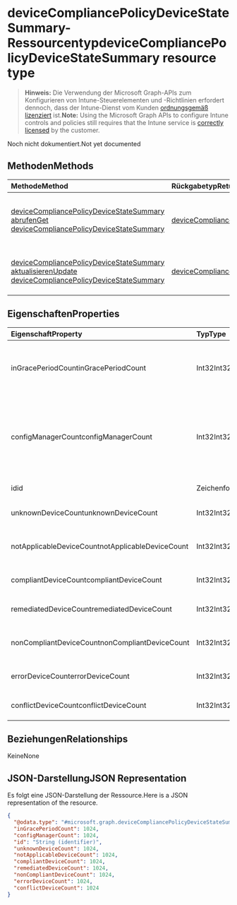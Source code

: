 # <a name="devicecompliancepolicydevicestatesummary-resource-type"></a><span data-ttu-id="46c62-101">deviceCompliancePolicyDeviceStateSummary-Ressourcentyp</span><span class="sxs-lookup"><span data-stu-id="46c62-101">deviceCompliancePolicyDeviceStateSummary resource type</span></span>

> <span data-ttu-id="46c62-102">**Hinweis:** Die Verwendung der Microsoft Graph-APIs zum Konfigurieren von Intune-Steuerelementen und -Richtlinien erfordert dennoch, dass der Intune-Dienst vom Kunden [ordnungsgemäß lizenziert](https://go.microsoft.com/fwlink/?linkid=839381) ist.</span><span class="sxs-lookup"><span data-stu-id="46c62-102">**Note:** Using the Microsoft Graph APIs to configure Intune controls and policies still requires that the Intune service is [correctly licensed](https://go.microsoft.com/fwlink/?linkid=839381) by the customer.</span></span>

<span data-ttu-id="46c62-103">Noch nicht dokumentiert.</span><span class="sxs-lookup"><span data-stu-id="46c62-103">Not yet documented</span></span>
## <a name="methods"></a><span data-ttu-id="46c62-104">Methoden</span><span class="sxs-lookup"><span data-stu-id="46c62-104">Methods</span></span>
|<span data-ttu-id="46c62-105">Methode</span><span class="sxs-lookup"><span data-stu-id="46c62-105">Method</span></span>|<span data-ttu-id="46c62-106">Rückgabetyp</span><span class="sxs-lookup"><span data-stu-id="46c62-106">Return Type</span></span>|<span data-ttu-id="46c62-107">Beschreibung</span><span class="sxs-lookup"><span data-stu-id="46c62-107">Description</span></span>|
|:---|:---|:---|
|[<span data-ttu-id="46c62-108">deviceCompliancePolicyDeviceStateSummary abrufen</span><span class="sxs-lookup"><span data-stu-id="46c62-108">Get deviceCompliancePolicyDeviceStateSummary</span></span>](../api/intune_deviceconfig_devicecompliancepolicydevicestatesummary_get.md)|[<span data-ttu-id="46c62-109">deviceCompliancePolicyDeviceStateSummary</span><span class="sxs-lookup"><span data-stu-id="46c62-109">deviceCompliancePolicyDeviceStateSummary</span></span>](../resources/intune_deviceconfig_devicecompliancepolicydevicestatesummary.md)|<span data-ttu-id="46c62-110">Lesen von Beziehungen und Eigenschaften des [deviceCompliancePolicyDeviceStateSummary](../resources/intune_deviceconfig_devicecompliancepolicydevicestatesummary.md)-Objekts.</span><span class="sxs-lookup"><span data-stu-id="46c62-110">Read properties and relationships of the [deviceCompliancePolicyDeviceStateSummary](../resources/intune_deviceconfig_devicecompliancepolicydevicestatesummary.md) object.</span></span>|
|[<span data-ttu-id="46c62-111">deviceCompliancePolicyDeviceStateSummary aktualisieren</span><span class="sxs-lookup"><span data-stu-id="46c62-111">Update deviceCompliancePolicyDeviceStateSummary</span></span>](../api/intune_deviceconfig_devicecompliancepolicydevicestatesummary_update.md)|[<span data-ttu-id="46c62-112">deviceCompliancePolicyDeviceStateSummary</span><span class="sxs-lookup"><span data-stu-id="46c62-112">deviceCompliancePolicyDeviceStateSummary</span></span>](../resources/intune_deviceconfig_devicecompliancepolicydevicestatesummary.md)|<span data-ttu-id="46c62-113">Aktualisieren der Eigenschaften eines [deviceCompliancePolicyDeviceStateSummary](../resources/intune_deviceconfig_devicecompliancepolicydevicestatesummary.md)-Objekts.</span><span class="sxs-lookup"><span data-stu-id="46c62-113">Update the properties of a [deviceCompliancePolicyDeviceStateSummary](../resources/intune_deviceconfig_devicecompliancepolicydevicestatesummary.md) object.</span></span>|

## <a name="properties"></a><span data-ttu-id="46c62-114">Eigenschaften</span><span class="sxs-lookup"><span data-stu-id="46c62-114">Properties</span></span>
|<span data-ttu-id="46c62-115">Eigenschaft</span><span class="sxs-lookup"><span data-stu-id="46c62-115">Property</span></span>|<span data-ttu-id="46c62-116">Typ</span><span class="sxs-lookup"><span data-stu-id="46c62-116">Type</span></span>|<span data-ttu-id="46c62-117">Beschreibung</span><span class="sxs-lookup"><span data-stu-id="46c62-117">Description</span></span>|
|:---|:---|:---|
|<span data-ttu-id="46c62-118">inGracePeriodCount</span><span class="sxs-lookup"><span data-stu-id="46c62-118">inGracePeriodCount</span></span>|<span data-ttu-id="46c62-119">Int32</span><span class="sxs-lookup"><span data-stu-id="46c62-119">Int32</span></span>|<span data-ttu-id="46c62-120">Anzahl von Geräten, die sich in der Toleranzperiode befinden</span><span class="sxs-lookup"><span data-stu-id="46c62-120">Number of devices that are in grace period</span></span>|
|<span data-ttu-id="46c62-121">configManagerCount</span><span class="sxs-lookup"><span data-stu-id="46c62-121">configManagerCount</span></span>|<span data-ttu-id="46c62-122">Int32</span><span class="sxs-lookup"><span data-stu-id="46c62-122">Int32</span></span>|<span data-ttu-id="46c62-123">Anzahl von Geräten, deren Konformität mit System Center Configuration Manager verwaltet wird</span><span class="sxs-lookup"><span data-stu-id="46c62-123">Number of devices that have compliance managed by System Center Configuration Manager</span></span>|
|<span data-ttu-id="46c62-124">id</span><span class="sxs-lookup"><span data-stu-id="46c62-124">id</span></span>|<span data-ttu-id="46c62-125">Zeichenfolge</span><span class="sxs-lookup"><span data-stu-id="46c62-125">String</span></span>|<span data-ttu-id="46c62-126">Schlüssel der Entität</span><span class="sxs-lookup"><span data-stu-id="46c62-126">Key of the entity.</span></span>|
|<span data-ttu-id="46c62-127">unknownDeviceCount</span><span class="sxs-lookup"><span data-stu-id="46c62-127">unknownDeviceCount</span></span>|<span data-ttu-id="46c62-128">Int32</span><span class="sxs-lookup"><span data-stu-id="46c62-128">Int32</span></span>|<span data-ttu-id="46c62-129">Anzahl von unbekannten Geräten</span><span class="sxs-lookup"><span data-stu-id="46c62-129">Number of unknown devices</span></span>|
|<span data-ttu-id="46c62-130">notApplicableDeviceCount</span><span class="sxs-lookup"><span data-stu-id="46c62-130">notApplicableDeviceCount</span></span>|<span data-ttu-id="46c62-131">Int32</span><span class="sxs-lookup"><span data-stu-id="46c62-131">Int32</span></span>|<span data-ttu-id="46c62-132">Anzahl der ausgenommenen Geräte</span><span class="sxs-lookup"><span data-stu-id="46c62-132">Number of not applicable devices</span></span>|
|<span data-ttu-id="46c62-133">compliantDeviceCount</span><span class="sxs-lookup"><span data-stu-id="46c62-133">compliantDeviceCount</span></span>|<span data-ttu-id="46c62-134">Int32</span><span class="sxs-lookup"><span data-stu-id="46c62-134">Int32</span></span>|<span data-ttu-id="46c62-135">Anzahl von konformen Geräten</span><span class="sxs-lookup"><span data-stu-id="46c62-135">Number of compliant devices</span></span>|
|<span data-ttu-id="46c62-136">remediatedDeviceCount</span><span class="sxs-lookup"><span data-stu-id="46c62-136">remediatedDeviceCount</span></span>|<span data-ttu-id="46c62-137">Int32</span><span class="sxs-lookup"><span data-stu-id="46c62-137">Int32</span></span>|<span data-ttu-id="46c62-138">Anzahl von korrigierten Geräten</span><span class="sxs-lookup"><span data-stu-id="46c62-138">Number of remediated devices</span></span>|
|<span data-ttu-id="46c62-139">nonCompliantDeviceCount</span><span class="sxs-lookup"><span data-stu-id="46c62-139">nonCompliantDeviceCount</span></span>|<span data-ttu-id="46c62-140">Int32</span><span class="sxs-lookup"><span data-stu-id="46c62-140">Int32</span></span>|<span data-ttu-id="46c62-141">Anzahl von nicht konformen Geräten</span><span class="sxs-lookup"><span data-stu-id="46c62-141">Number of NonCompliant devices</span></span>|
|<span data-ttu-id="46c62-142">errorDeviceCount</span><span class="sxs-lookup"><span data-stu-id="46c62-142">errorDeviceCount</span></span>|<span data-ttu-id="46c62-143">Int32</span><span class="sxs-lookup"><span data-stu-id="46c62-143">Int32</span></span>|<span data-ttu-id="46c62-144">Anzahl von Geräten mit Fehlern</span><span class="sxs-lookup"><span data-stu-id="46c62-144">Number of error devices</span></span>|
|<span data-ttu-id="46c62-145">conflictDeviceCount</span><span class="sxs-lookup"><span data-stu-id="46c62-145">conflictDeviceCount</span></span>|<span data-ttu-id="46c62-146">Int32</span><span class="sxs-lookup"><span data-stu-id="46c62-146">Int32</span></span>|<span data-ttu-id="46c62-147">Anzahl der Geräte mit Konflikten</span><span class="sxs-lookup"><span data-stu-id="46c62-147">Number of conflict devices</span></span>|

## <a name="relationships"></a><span data-ttu-id="46c62-148">Beziehungen</span><span class="sxs-lookup"><span data-stu-id="46c62-148">Relationships</span></span>
<span data-ttu-id="46c62-149">Keine</span><span class="sxs-lookup"><span data-stu-id="46c62-149">None</span></span>
## <a name="json-representation"></a><span data-ttu-id="46c62-150">JSON-Darstellung</span><span class="sxs-lookup"><span data-stu-id="46c62-150">JSON Representation</span></span>
<span data-ttu-id="46c62-151">Es folgt eine JSON-Darstellung der Ressource.</span><span class="sxs-lookup"><span data-stu-id="46c62-151">Here is a JSON representation of the resource.</span></span>
<!--{
  "blockType": "resource",
  "baseType": "microsoft.graph.entity",
  "keyProperty": "id",
  "@odata.type": "microsoft.graph.deviceCompliancePolicyDeviceStateSummary"
}-->
``` json
{
  "@odata.type": "#microsoft.graph.deviceCompliancePolicyDeviceStateSummary",
  "inGracePeriodCount": 1024,
  "configManagerCount": 1024,
  "id": "String (identifier)",
  "unknownDeviceCount": 1024,
  "notApplicableDeviceCount": 1024,
  "compliantDeviceCount": 1024,
  "remediatedDeviceCount": 1024,
  "nonCompliantDeviceCount": 1024,
  "errorDeviceCount": 1024,
  "conflictDeviceCount": 1024
}
```








